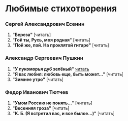 # Любимые стихотворения

### Сергей Александрович Есенин

1. **"Береза"** [читать]
2. **"Гой ты, Русь, моя родная"** [читать]
3. **"Пой же, пой. На проклятой гитаре"** [читать]

### Александр Сергеевич Пушкин

1. **"У лукоморья дуб зелёный"** [читать](../firstDevProject/poem1.md)
2. **"Я вас любил: любовь еще, быть может…"** [читать]
3. **"Зимнее утро"** [читать]

### Федор Иванович Тютчев

1. **"Умом Россию не понять…"** [читать]
2. **"Весенняя гроза"** [читать]
3. **"К. Б. (Я встретил вас, и все былое…)"** [читать]
